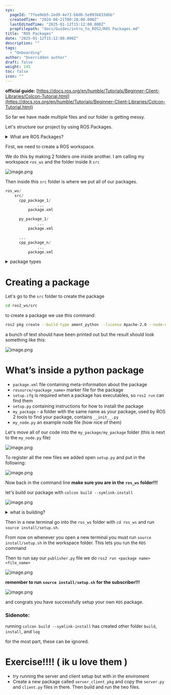 ```yaml
---
sys:
  pageId: "7fea9eb5-2ed9-4e73-b6d6-5e093b833dbb"
  createdTime: "2024-08-21T00:28:00.000Z"
  lastEditedTime: "2025-01-12T15:12:00.000Z"
  propFilepath: "docs/Guides/intro_to_ROS2/ROS Packages.md"
title: "ROS Packages"
date: "2025-01-12T15:12:00.000Z"
description: ""
tags:
  - "Onboarding"
author: "Overridden author"
draft: false
weight: 145
toc: false
icon: ""
---
```


**official guide:** [https://docs.ros.org/en/humble/Tutorials/Beginner-Client-Libraries/Colcon-Tutorial.html](https://docs.ros.org/en/humble/Tutorials/Beginner-Client-Libraries/Colcon-Tutorial.html)

So far we have made multiple files and our folder is getting messy.

Let's structure our project by using ROS Packages.

<details>

<summary>What are ROS Packages?</summary>

ROS Packages are, as the name implies, packages of code that are highly sharable between ROS developers.

They consist of a folder, `package.xml` file, and source code

```python
      cpp_package_1/
		      ... imagine much code files here ..
          package.xml
```

</details>

First, we need to create a ROS workspace.

We do this by making 2 folders one inside another. I am calling my workspace `ros_ws` and the folder inside it `src`

![image.png](https://prod-files-secure.s3.us-west-2.amazonaws.com/d518164a-d88e-44d1-a4ee-3adb3bd8bce0/70706947-fd18-4537-a67b-e12946812d31/image.png?X-Amz-Algorithm=AWS4-HMAC-SHA256&X-Amz-Content-Sha256=UNSIGNED-PAYLOAD&X-Amz-Credential=ASIAZI2LB466UWOO7EHK%2F20250204%2Fus-west-2%2Fs3%2Faws4_request&X-Amz-Date=20250204T181024Z&X-Amz-Expires=3600&X-Amz-Security-Token=IQoJb3JpZ2luX2VjEBoaCXVzLXdlc3QtMiJHMEUCICnncTgFadNee90q9JxS5q4fqlmpfdDYmANfycrSjAUNAiEA%2FhSN5WDL0CjbNEcV7Oq3GwulZvXQAHtjSk3Ywho8jooq%2FwMIMxAAGgw2Mzc0MjMxODM4MDUiDGbJiah4ePFKuGOGpyrcA0N7qeYn5gYuAVK%2F3MOppMQ941xYzNxUUQkoAc3Zns2I%2Bff4l2Rf2%2F%2F5sI3fMTNsx4PZ19K8Xv7Xj5cCB0FfA4O7MoWlBfkyIWGiTZVK%2BkhCda83%2Fiu9bfJ5Op0h8Z8E3Lrhh6pXF2R4BYyWONjYSOThyU%2FyBsOu%2FGOdosAa5cWGqzc51ZpDVOIryRHP1CP97eXn%2FNMItMGIAZN0ECIto5QiY4e%2BAyu7TyebyAqCgQeOu%2F6s1g2fSnCzs9qt0lhbjubgtieZAq4iXu1tJ0gzWVUNsdrhgP1QLN7GJXhh9jhONoVfLHfCUhjDI2rRv4gvWhwmEAamI0Uqr8W1gozoFc1l1pYNBwJC1pGH%2BLbs2x7M5k1rLG%2FkGIpu%2F53SfZoVBmEmhSfUTKpmqLau5Cii%2BcsYtVU7acoXRua6k0XTE32kWmcSW66RJ%2B0rdiH7GTHAbo%2BwZ2axmWKWU80kB1g%2FWP5W7iheHlKQagGF5Rpp2wJPIfIXYOWhOIMPNYXyNAwgBQ9GjcLjBRIuFuho%2Bej1goQlyC%2FkQq5zu25N5BsSb3KJW%2B2WKtCUB1X2Q86SL67wQ5NLJPWs1TBvyozRhipASxASwbwN9UQ0i7jQI9u8cnUD54M3U8v4uWiRUQtyMNGiib0GOqUBlujwU1I%2FaTKY76ZdXXZNXDw6ayxx8xSYNwEEusU4uvY%2B4TnpTfpuy4f1pIiWpYIVaO8YDFRXlxKJUC4%2Bopbm8j1I8egWNDJ52UUxbZUSnRLfY4AfVgc%2F9eUbzG7XC9VUs15RFOn2fwjPjE%2BuljrJ4uI0715EURwAMI5BN%2BiKzHQ1z6iEgubbsklhGpXATkezpwd3A9Bpc0es4iOXFsEJw1sWer%2FG&X-Amz-Signature=01c9a968536928d792e898e5c427e78c030ca4708a0aa226b98cc1a8c50a72b2&X-Amz-SignedHeaders=host&x-id=GetObject)

Then inside this `src` folder is where we put all of our packages.

```python
ros_ws/
    src/
      cpp_package_1/
		      ...
          package.xml

      py_package_1/
		      ...
          package.xml

      ...
      cpp_package_n/
		      ...
          package.xml

```

<details>

<summary>package types</summary>

packages can be either `C++` or python.

the intern file structure is different for each but for this guide we will stick to creating python packages

</details>

# Creating a package

Let's go to the `src` folder to create the package

```bash
cd ros2_ws/src
```

to create a package we use this command:

```bash
ros2 pkg create --build-type ament_python --license Apache-2.0 --node-name my_node my_package
```

a bunch of text should have been printed out but the result should look something like this:

![image.png](https://prod-files-secure.s3.us-west-2.amazonaws.com/d518164a-d88e-44d1-a4ee-3adb3bd8bce0/e6cf1e3f-8512-4a3e-b131-079f800bf3e8/image.png?X-Amz-Algorithm=AWS4-HMAC-SHA256&X-Amz-Content-Sha256=UNSIGNED-PAYLOAD&X-Amz-Credential=ASIAZI2LB466UWOO7EHK%2F20250204%2Fus-west-2%2Fs3%2Faws4_request&X-Amz-Date=20250204T181024Z&X-Amz-Expires=3600&X-Amz-Security-Token=IQoJb3JpZ2luX2VjEBoaCXVzLXdlc3QtMiJHMEUCICnncTgFadNee90q9JxS5q4fqlmpfdDYmANfycrSjAUNAiEA%2FhSN5WDL0CjbNEcV7Oq3GwulZvXQAHtjSk3Ywho8jooq%2FwMIMxAAGgw2Mzc0MjMxODM4MDUiDGbJiah4ePFKuGOGpyrcA0N7qeYn5gYuAVK%2F3MOppMQ941xYzNxUUQkoAc3Zns2I%2Bff4l2Rf2%2F%2F5sI3fMTNsx4PZ19K8Xv7Xj5cCB0FfA4O7MoWlBfkyIWGiTZVK%2BkhCda83%2Fiu9bfJ5Op0h8Z8E3Lrhh6pXF2R4BYyWONjYSOThyU%2FyBsOu%2FGOdosAa5cWGqzc51ZpDVOIryRHP1CP97eXn%2FNMItMGIAZN0ECIto5QiY4e%2BAyu7TyebyAqCgQeOu%2F6s1g2fSnCzs9qt0lhbjubgtieZAq4iXu1tJ0gzWVUNsdrhgP1QLN7GJXhh9jhONoVfLHfCUhjDI2rRv4gvWhwmEAamI0Uqr8W1gozoFc1l1pYNBwJC1pGH%2BLbs2x7M5k1rLG%2FkGIpu%2F53SfZoVBmEmhSfUTKpmqLau5Cii%2BcsYtVU7acoXRua6k0XTE32kWmcSW66RJ%2B0rdiH7GTHAbo%2BwZ2axmWKWU80kB1g%2FWP5W7iheHlKQagGF5Rpp2wJPIfIXYOWhOIMPNYXyNAwgBQ9GjcLjBRIuFuho%2Bej1goQlyC%2FkQq5zu25N5BsSb3KJW%2B2WKtCUB1X2Q86SL67wQ5NLJPWs1TBvyozRhipASxASwbwN9UQ0i7jQI9u8cnUD54M3U8v4uWiRUQtyMNGiib0GOqUBlujwU1I%2FaTKY76ZdXXZNXDw6ayxx8xSYNwEEusU4uvY%2B4TnpTfpuy4f1pIiWpYIVaO8YDFRXlxKJUC4%2Bopbm8j1I8egWNDJ52UUxbZUSnRLfY4AfVgc%2F9eUbzG7XC9VUs15RFOn2fwjPjE%2BuljrJ4uI0715EURwAMI5BN%2BiKzHQ1z6iEgubbsklhGpXATkezpwd3A9Bpc0es4iOXFsEJw1sWer%2FG&X-Amz-Signature=1a683157af25f8677fe366d99ec072ab6279f5df84cf09e595e4501b23ac6248&X-Amz-SignedHeaders=host&x-id=GetObject)

# What’s inside a python package

- `package.xml` file containing meta-information about the package
- `resource/<package_name>` marker file for the package
- `setup.cfg` is required when a package has executables, so `ros2 run` can find them
- `setup.py` containing instructions for how to install the package
- `my_package` - a folder with the same name as your package, used by ROS 2 tools to find your package, contains `__init__.py`
- `my_node.py` an example node file (how nice of them)

Let's move all of our code into the `my_package/my_package` folder (this is next to the `my_node.py` file)

![image.png](https://prod-files-secure.s3.us-west-2.amazonaws.com/d518164a-d88e-44d1-a4ee-3adb3bd8bce0/9ce58f11-0da9-4d3e-b86d-506a9685d378/image.png?X-Amz-Algorithm=AWS4-HMAC-SHA256&X-Amz-Content-Sha256=UNSIGNED-PAYLOAD&X-Amz-Credential=ASIAZI2LB466UWOO7EHK%2F20250204%2Fus-west-2%2Fs3%2Faws4_request&X-Amz-Date=20250204T181024Z&X-Amz-Expires=3600&X-Amz-Security-Token=IQoJb3JpZ2luX2VjEBoaCXVzLXdlc3QtMiJHMEUCICnncTgFadNee90q9JxS5q4fqlmpfdDYmANfycrSjAUNAiEA%2FhSN5WDL0CjbNEcV7Oq3GwulZvXQAHtjSk3Ywho8jooq%2FwMIMxAAGgw2Mzc0MjMxODM4MDUiDGbJiah4ePFKuGOGpyrcA0N7qeYn5gYuAVK%2F3MOppMQ941xYzNxUUQkoAc3Zns2I%2Bff4l2Rf2%2F%2F5sI3fMTNsx4PZ19K8Xv7Xj5cCB0FfA4O7MoWlBfkyIWGiTZVK%2BkhCda83%2Fiu9bfJ5Op0h8Z8E3Lrhh6pXF2R4BYyWONjYSOThyU%2FyBsOu%2FGOdosAa5cWGqzc51ZpDVOIryRHP1CP97eXn%2FNMItMGIAZN0ECIto5QiY4e%2BAyu7TyebyAqCgQeOu%2F6s1g2fSnCzs9qt0lhbjubgtieZAq4iXu1tJ0gzWVUNsdrhgP1QLN7GJXhh9jhONoVfLHfCUhjDI2rRv4gvWhwmEAamI0Uqr8W1gozoFc1l1pYNBwJC1pGH%2BLbs2x7M5k1rLG%2FkGIpu%2F53SfZoVBmEmhSfUTKpmqLau5Cii%2BcsYtVU7acoXRua6k0XTE32kWmcSW66RJ%2B0rdiH7GTHAbo%2BwZ2axmWKWU80kB1g%2FWP5W7iheHlKQagGF5Rpp2wJPIfIXYOWhOIMPNYXyNAwgBQ9GjcLjBRIuFuho%2Bej1goQlyC%2FkQq5zu25N5BsSb3KJW%2B2WKtCUB1X2Q86SL67wQ5NLJPWs1TBvyozRhipASxASwbwN9UQ0i7jQI9u8cnUD54M3U8v4uWiRUQtyMNGiib0GOqUBlujwU1I%2FaTKY76ZdXXZNXDw6ayxx8xSYNwEEusU4uvY%2B4TnpTfpuy4f1pIiWpYIVaO8YDFRXlxKJUC4%2Bopbm8j1I8egWNDJ52UUxbZUSnRLfY4AfVgc%2F9eUbzG7XC9VUs15RFOn2fwjPjE%2BuljrJ4uI0715EURwAMI5BN%2BiKzHQ1z6iEgubbsklhGpXATkezpwd3A9Bpc0es4iOXFsEJw1sWer%2FG&X-Amz-Signature=626c10e961058e56cea79e8e216111da2bf4ec2b11e941dcd50501277e3ce576&X-Amz-SignedHeaders=host&x-id=GetObject)

To register all the new files we added open `setup.py` and put in the following:

![image.png](https://prod-files-secure.s3.us-west-2.amazonaws.com/d518164a-d88e-44d1-a4ee-3adb3bd8bce0/1cd7c262-4cae-4496-9d75-c178537d24a2/image.png?X-Amz-Algorithm=AWS4-HMAC-SHA256&X-Amz-Content-Sha256=UNSIGNED-PAYLOAD&X-Amz-Credential=ASIAZI2LB466UWOO7EHK%2F20250204%2Fus-west-2%2Fs3%2Faws4_request&X-Amz-Date=20250204T181024Z&X-Amz-Expires=3600&X-Amz-Security-Token=IQoJb3JpZ2luX2VjEBoaCXVzLXdlc3QtMiJHMEUCICnncTgFadNee90q9JxS5q4fqlmpfdDYmANfycrSjAUNAiEA%2FhSN5WDL0CjbNEcV7Oq3GwulZvXQAHtjSk3Ywho8jooq%2FwMIMxAAGgw2Mzc0MjMxODM4MDUiDGbJiah4ePFKuGOGpyrcA0N7qeYn5gYuAVK%2F3MOppMQ941xYzNxUUQkoAc3Zns2I%2Bff4l2Rf2%2F%2F5sI3fMTNsx4PZ19K8Xv7Xj5cCB0FfA4O7MoWlBfkyIWGiTZVK%2BkhCda83%2Fiu9bfJ5Op0h8Z8E3Lrhh6pXF2R4BYyWONjYSOThyU%2FyBsOu%2FGOdosAa5cWGqzc51ZpDVOIryRHP1CP97eXn%2FNMItMGIAZN0ECIto5QiY4e%2BAyu7TyebyAqCgQeOu%2F6s1g2fSnCzs9qt0lhbjubgtieZAq4iXu1tJ0gzWVUNsdrhgP1QLN7GJXhh9jhONoVfLHfCUhjDI2rRv4gvWhwmEAamI0Uqr8W1gozoFc1l1pYNBwJC1pGH%2BLbs2x7M5k1rLG%2FkGIpu%2F53SfZoVBmEmhSfUTKpmqLau5Cii%2BcsYtVU7acoXRua6k0XTE32kWmcSW66RJ%2B0rdiH7GTHAbo%2BwZ2axmWKWU80kB1g%2FWP5W7iheHlKQagGF5Rpp2wJPIfIXYOWhOIMPNYXyNAwgBQ9GjcLjBRIuFuho%2Bej1goQlyC%2FkQq5zu25N5BsSb3KJW%2B2WKtCUB1X2Q86SL67wQ5NLJPWs1TBvyozRhipASxASwbwN9UQ0i7jQI9u8cnUD54M3U8v4uWiRUQtyMNGiib0GOqUBlujwU1I%2FaTKY76ZdXXZNXDw6ayxx8xSYNwEEusU4uvY%2B4TnpTfpuy4f1pIiWpYIVaO8YDFRXlxKJUC4%2Bopbm8j1I8egWNDJ52UUxbZUSnRLfY4AfVgc%2F9eUbzG7XC9VUs15RFOn2fwjPjE%2BuljrJ4uI0715EURwAMI5BN%2BiKzHQ1z6iEgubbsklhGpXATkezpwd3A9Bpc0es4iOXFsEJw1sWer%2FG&X-Amz-Signature=2fc30a31491a6a76d38246a51ebdcf99859448d6b72b18ea49d613b41be79118&X-Amz-SignedHeaders=host&x-id=GetObject)

Now back in the command line **make sure you are in the** **`ros_ws`** **folder!!!**

let's build our package with `colcon build --symlink-install`

![image.png](https://prod-files-secure.s3.us-west-2.amazonaws.com/d518164a-d88e-44d1-a4ee-3adb3bd8bce0/2f2a0d27-b173-48fd-b189-5f5c0ce65619/image.png?X-Amz-Algorithm=AWS4-HMAC-SHA256&X-Amz-Content-Sha256=UNSIGNED-PAYLOAD&X-Amz-Credential=ASIAZI2LB466UWOO7EHK%2F20250204%2Fus-west-2%2Fs3%2Faws4_request&X-Amz-Date=20250204T181024Z&X-Amz-Expires=3600&X-Amz-Security-Token=IQoJb3JpZ2luX2VjEBoaCXVzLXdlc3QtMiJHMEUCICnncTgFadNee90q9JxS5q4fqlmpfdDYmANfycrSjAUNAiEA%2FhSN5WDL0CjbNEcV7Oq3GwulZvXQAHtjSk3Ywho8jooq%2FwMIMxAAGgw2Mzc0MjMxODM4MDUiDGbJiah4ePFKuGOGpyrcA0N7qeYn5gYuAVK%2F3MOppMQ941xYzNxUUQkoAc3Zns2I%2Bff4l2Rf2%2F%2F5sI3fMTNsx4PZ19K8Xv7Xj5cCB0FfA4O7MoWlBfkyIWGiTZVK%2BkhCda83%2Fiu9bfJ5Op0h8Z8E3Lrhh6pXF2R4BYyWONjYSOThyU%2FyBsOu%2FGOdosAa5cWGqzc51ZpDVOIryRHP1CP97eXn%2FNMItMGIAZN0ECIto5QiY4e%2BAyu7TyebyAqCgQeOu%2F6s1g2fSnCzs9qt0lhbjubgtieZAq4iXu1tJ0gzWVUNsdrhgP1QLN7GJXhh9jhONoVfLHfCUhjDI2rRv4gvWhwmEAamI0Uqr8W1gozoFc1l1pYNBwJC1pGH%2BLbs2x7M5k1rLG%2FkGIpu%2F53SfZoVBmEmhSfUTKpmqLau5Cii%2BcsYtVU7acoXRua6k0XTE32kWmcSW66RJ%2B0rdiH7GTHAbo%2BwZ2axmWKWU80kB1g%2FWP5W7iheHlKQagGF5Rpp2wJPIfIXYOWhOIMPNYXyNAwgBQ9GjcLjBRIuFuho%2Bej1goQlyC%2FkQq5zu25N5BsSb3KJW%2B2WKtCUB1X2Q86SL67wQ5NLJPWs1TBvyozRhipASxASwbwN9UQ0i7jQI9u8cnUD54M3U8v4uWiRUQtyMNGiib0GOqUBlujwU1I%2FaTKY76ZdXXZNXDw6ayxx8xSYNwEEusU4uvY%2B4TnpTfpuy4f1pIiWpYIVaO8YDFRXlxKJUC4%2Bopbm8j1I8egWNDJ52UUxbZUSnRLfY4AfVgc%2F9eUbzG7XC9VUs15RFOn2fwjPjE%2BuljrJ4uI0715EURwAMI5BN%2BiKzHQ1z6iEgubbsklhGpXATkezpwd3A9Bpc0es4iOXFsEJw1sWer%2FG&X-Amz-Signature=e6948d68deec5b478c65b48e9d82af9d890237f413383d845da3b66ff80316e1&X-Amz-SignedHeaders=host&x-id=GetObject)

<details>

<summary>what is building?</summary>

if you are a CS major at Rose-Hulman you will learn the answer to this in CSSE132

but TLDR; is it combines all the code files into one program that can be run easily 

</details>

Then in a new terminal go into the `ros_ws` folder with `cd ros_ws` and run `source install/setup.sh`. 

From now on whenever you open a new terminal you must run `source install/setup.sh` in the workspace folder. This lets you run the `ROS` command

Then to run say our `publisher.py` file we do `ros2 run <package name> <file_name>`

![image.png](https://prod-files-secure.s3.us-west-2.amazonaws.com/d518164a-d88e-44d1-a4ee-3adb3bd8bce0/4f4b1219-3a44-4632-aa0a-ce3471699f59/image.png?X-Amz-Algorithm=AWS4-HMAC-SHA256&X-Amz-Content-Sha256=UNSIGNED-PAYLOAD&X-Amz-Credential=ASIAZI2LB466UWOO7EHK%2F20250204%2Fus-west-2%2Fs3%2Faws4_request&X-Amz-Date=20250204T181024Z&X-Amz-Expires=3600&X-Amz-Security-Token=IQoJb3JpZ2luX2VjEBoaCXVzLXdlc3QtMiJHMEUCICnncTgFadNee90q9JxS5q4fqlmpfdDYmANfycrSjAUNAiEA%2FhSN5WDL0CjbNEcV7Oq3GwulZvXQAHtjSk3Ywho8jooq%2FwMIMxAAGgw2Mzc0MjMxODM4MDUiDGbJiah4ePFKuGOGpyrcA0N7qeYn5gYuAVK%2F3MOppMQ941xYzNxUUQkoAc3Zns2I%2Bff4l2Rf2%2F%2F5sI3fMTNsx4PZ19K8Xv7Xj5cCB0FfA4O7MoWlBfkyIWGiTZVK%2BkhCda83%2Fiu9bfJ5Op0h8Z8E3Lrhh6pXF2R4BYyWONjYSOThyU%2FyBsOu%2FGOdosAa5cWGqzc51ZpDVOIryRHP1CP97eXn%2FNMItMGIAZN0ECIto5QiY4e%2BAyu7TyebyAqCgQeOu%2F6s1g2fSnCzs9qt0lhbjubgtieZAq4iXu1tJ0gzWVUNsdrhgP1QLN7GJXhh9jhONoVfLHfCUhjDI2rRv4gvWhwmEAamI0Uqr8W1gozoFc1l1pYNBwJC1pGH%2BLbs2x7M5k1rLG%2FkGIpu%2F53SfZoVBmEmhSfUTKpmqLau5Cii%2BcsYtVU7acoXRua6k0XTE32kWmcSW66RJ%2B0rdiH7GTHAbo%2BwZ2axmWKWU80kB1g%2FWP5W7iheHlKQagGF5Rpp2wJPIfIXYOWhOIMPNYXyNAwgBQ9GjcLjBRIuFuho%2Bej1goQlyC%2FkQq5zu25N5BsSb3KJW%2B2WKtCUB1X2Q86SL67wQ5NLJPWs1TBvyozRhipASxASwbwN9UQ0i7jQI9u8cnUD54M3U8v4uWiRUQtyMNGiib0GOqUBlujwU1I%2FaTKY76ZdXXZNXDw6ayxx8xSYNwEEusU4uvY%2B4TnpTfpuy4f1pIiWpYIVaO8YDFRXlxKJUC4%2Bopbm8j1I8egWNDJ52UUxbZUSnRLfY4AfVgc%2F9eUbzG7XC9VUs15RFOn2fwjPjE%2BuljrJ4uI0715EURwAMI5BN%2BiKzHQ1z6iEgubbsklhGpXATkezpwd3A9Bpc0es4iOXFsEJw1sWer%2FG&X-Amz-Signature=70f8c4ef013a487e55f4768a6ed69e8489d3cc7a78187ee8013cc57ce2c98cbc&X-Amz-SignedHeaders=host&x-id=GetObject)

**remember to run** **`source install/setup.sh`** **for the subscriber!!!**

![image.png](https://prod-files-secure.s3.us-west-2.amazonaws.com/d518164a-d88e-44d1-a4ee-3adb3bd8bce0/02121119-dad4-49ec-8356-c956108b4243/image.png?X-Amz-Algorithm=AWS4-HMAC-SHA256&X-Amz-Content-Sha256=UNSIGNED-PAYLOAD&X-Amz-Credential=ASIAZI2LB466UWOO7EHK%2F20250204%2Fus-west-2%2Fs3%2Faws4_request&X-Amz-Date=20250204T181024Z&X-Amz-Expires=3600&X-Amz-Security-Token=IQoJb3JpZ2luX2VjEBoaCXVzLXdlc3QtMiJHMEUCICnncTgFadNee90q9JxS5q4fqlmpfdDYmANfycrSjAUNAiEA%2FhSN5WDL0CjbNEcV7Oq3GwulZvXQAHtjSk3Ywho8jooq%2FwMIMxAAGgw2Mzc0MjMxODM4MDUiDGbJiah4ePFKuGOGpyrcA0N7qeYn5gYuAVK%2F3MOppMQ941xYzNxUUQkoAc3Zns2I%2Bff4l2Rf2%2F%2F5sI3fMTNsx4PZ19K8Xv7Xj5cCB0FfA4O7MoWlBfkyIWGiTZVK%2BkhCda83%2Fiu9bfJ5Op0h8Z8E3Lrhh6pXF2R4BYyWONjYSOThyU%2FyBsOu%2FGOdosAa5cWGqzc51ZpDVOIryRHP1CP97eXn%2FNMItMGIAZN0ECIto5QiY4e%2BAyu7TyebyAqCgQeOu%2F6s1g2fSnCzs9qt0lhbjubgtieZAq4iXu1tJ0gzWVUNsdrhgP1QLN7GJXhh9jhONoVfLHfCUhjDI2rRv4gvWhwmEAamI0Uqr8W1gozoFc1l1pYNBwJC1pGH%2BLbs2x7M5k1rLG%2FkGIpu%2F53SfZoVBmEmhSfUTKpmqLau5Cii%2BcsYtVU7acoXRua6k0XTE32kWmcSW66RJ%2B0rdiH7GTHAbo%2BwZ2axmWKWU80kB1g%2FWP5W7iheHlKQagGF5Rpp2wJPIfIXYOWhOIMPNYXyNAwgBQ9GjcLjBRIuFuho%2Bej1goQlyC%2FkQq5zu25N5BsSb3KJW%2B2WKtCUB1X2Q86SL67wQ5NLJPWs1TBvyozRhipASxASwbwN9UQ0i7jQI9u8cnUD54M3U8v4uWiRUQtyMNGiib0GOqUBlujwU1I%2FaTKY76ZdXXZNXDw6ayxx8xSYNwEEusU4uvY%2B4TnpTfpuy4f1pIiWpYIVaO8YDFRXlxKJUC4%2Bopbm8j1I8egWNDJ52UUxbZUSnRLfY4AfVgc%2F9eUbzG7XC9VUs15RFOn2fwjPjE%2BuljrJ4uI0715EURwAMI5BN%2BiKzHQ1z6iEgubbsklhGpXATkezpwd3A9Bpc0es4iOXFsEJw1sWer%2FG&X-Amz-Signature=f036082a2532bb9e38ccfa6096e88730f3cd246f91e4ab6c33c9df76ca2642f8&X-Amz-SignedHeaders=host&x-id=GetObject)

and congrats you have successfully setup your own `ROS` package.

### Sidenote:

running `colcon build --symlink-install` has created other folder `build`, `install`, and `log`

for the most part, these can be ignored.

# Exercise!!!! ( ik u love them )

- try running the server and client setup but with in the enviroment
- Create a new package called `server_client_pkg` and copy the `server.py` and `client.py` files in there. Then build and run the two files.
